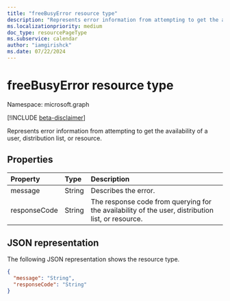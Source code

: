 ```yaml
---
title: "freeBusyError resource type"
description: "Represents error information from attempting to get the availability of a user, distribution list, or resource."
ms.localizationpriority: medium
doc_type: resourcePageType
ms.subservice: calendar
author: "iamgirishck"
ms.date: 07/22/2024
---
```


# freeBusyError resource type

Namespace: microsoft.graph

 [!INCLUDE [beta-disclaimer](../../includes/beta-disclaimer.md)]

Represents error information from attempting to get the availability of a user, distribution list, or resource.

## Properties
| Property	   | Type	|Description|
|:---------------|:--------|:----------|
|message |String |Describes the error. |
|responseCode |String |The response code from querying for the availability of the user, distribution list, or resource. |


## JSON representation

The following JSON representation shows the resource type.

<!-- {
  "blockType": "resource",
  "optionalProperties": [

  ],
  "@odata.type": "microsoft.graph.freeBusyError"
}-->

```json
{
  "message": "String",
  "responseCode": "String"
}

```

<!-- uuid: 8fcb5dbc-d5aa-4681-8e31-b001d5168d79
2015-10-25 14:57:30 UTC -->
<!--
{
  "type": "#page.annotation",
  "description": "freeBusyError resource",
  "keywords": "",
  "section": "documentation",
  "tocPath": "",
  "suppressions": []
}
-->


